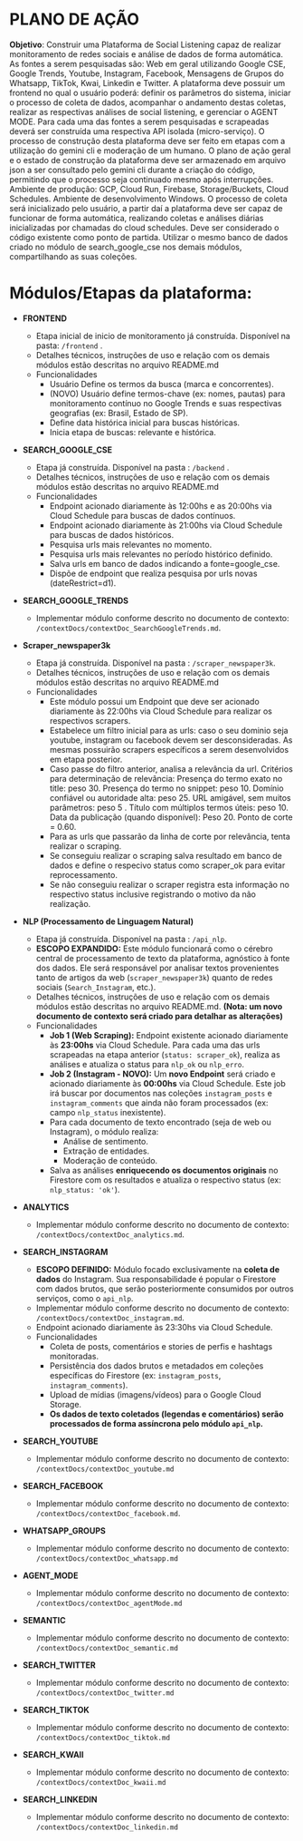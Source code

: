 # PLANO DE AÇÃO

**Objetivo**: Construir uma Plataforma de Social Listening capaz de realizar monitoramento de redes sociais e análise de dados de forma automática. As fontes a serem pesquisadas são: Web em geral utilizando Google CSE, Google Trends, Youtube, Instagram, Facebook, Mensagens de Grupos do Whatsapp, TikTok, Kwai, Linkedin e Twitter. A plataforma deve possuir um frontend no qual o usuário poderá: definir os parâmetros do sistema, iniciar o processo de coleta de dados, acompanhar o andamento destas coletas, realizar as respectivas análises de social listening, e gerenciar o AGENT MODE. Para cada uma das fontes a serem pesquisadas e scrapeadas deverá ser construída uma respectiva API isolada (micro-serviço). O processo de construção desta plataforma deve ser feito em etapas com a utilização do gemini cli e moderação de um humano. O plano de ação geral e o estado de construção da plataforma deve ser armazenado em arquivo json a ser consultado pelo gemini cli durante a criação do código, permitindo que o processo seja continuado mesmo após interrupções. Ambiente de produção: GCP, Cloud Run, Firebase, Storage/Buckets, Cloud Schedules. Ambiente de desenvolvimento Windows. O processo de coleta será inicializado pelo usuário, a partir daí a plataforma deve ser capaz de funcionar de forma automática, realizando coletas e análises diárias inicializadas por chamadas do cloud schedules. Deve ser considerado o código existente como ponto de partida. Utilizar o mesmo banco de dados criado no módulo de search_google_cse nos demais módulos, compartilhando as suas coleções.

# Módulos/Etapas da plataforma:

*   **FRONTEND**
    *   Etapa inicial de inicio de monitoramento já construída. Disponível na pasta: `/frontend` .
    *   Detalhes técnicos, instruções de uso e relação com os demais módulos estão descritas no arquivo README.md
    *   Funcionalidades
        *   Usuário Define os termos da busca (marca e concorrentes).
        *   (NOVO) Usuário define termos-chave (ex: nomes, pautas) para monitoramento contínuo no Google Trends e suas respectivas geografias (ex: Brasil, Estado de SP).
        *   Define data histórica inicial para buscas históricas.
        *   Inicia etapa de buscas: relevante e histórica.

*   **SEARCH_GOOGLE_CSE**
    *   Etapa já construída. Disponível na pasta : `/backend` .
    *   Detalhes técnicos, instruções de uso e relação com os demais módulos estão descritas no arquivo README.md
    *   Funcionalidades
        *   Endpoint acionado diariamente às 12:00hs e as 20:00hs via Cloud Schedule para buscas de dados contínuos.
        *   Endpoint acionado diariamente às 21:00hs via Cloud Schedule para buscas de dados históricos.
        *   Pesquisa urls mais relevantes no momento.
        *   Pesquisa urls mais relevantes no período histórico definido.
        *   Salva urls em banco de dados indicando a fonte=google\_cse.
        *   Dispõe de endpoint que realiza pesquisa por urls novas (dateRestrict=d1).

*   **SEARCH_GOOGLE_TRENDS**
    *   Implementar módulo conforme descrito no documento de contexto: `/contextDocs/contextDoc_SearchGoogleTrends.md`.

*   **Scraper_newspaper3k**
    *   Etapa já construída. Disponível na pasta : `/scraper_newspaper3k`.
    *   Detalhes técnicos, instruções de uso e relação com os demais módulos estão descritas no arquivo README.md
    *   Funcionalidades
        *   Este módulo possui um Endpoint que deve ser acionado diariamente às 22:00hs via Cloud Schedule para realizar os respectivos scrapers.
        *   Estabelece um filtro inicial para as urls: caso o seu dominio seja youtube, instagram ou facebook devem ser desconsideradas. As mesmas possuirão scrapers específicos a serem desenvolvidos em etapa posterior.
        *   Caso passe do filtro anterior, analisa a relevância da url. Critérios para determinação de relevância: Presença do termo exato no title: peso 30. Presença do termo no snippet: peso 10. Domínio confiável ou autoridade alta: peso 25. URL amigável, sem muitos parâmetros: peso 5 . Título com múltiplos termos úteis: peso 10. Data da publicação (quando disponível): Peso 20. Ponto de corte = 0.60.
        *   Para as urls que passarão da linha de corte por relevância, tenta realizar o scraping.
        *   Se conseguiu realizar o scraping salva resultado em banco de dados e define o respecivo status como scraper\_ok para evitar reprocessamento.
        *   Se não conseguiu realizar o scraper registra esta informação no respectivo status inclusive registrando o motivo da não realização.

*   **NLP (Processamento de Linguagem Natural)**
    *   Etapa já construída. Disponível na pasta : `/api_nlp`.
    *   **ESCOPO EXPANDIDO:** Este módulo funcionará como o cérebro central de processamento de texto da plataforma, agnóstico à fonte dos dados. Ele será responsável por analisar textos provenientes tanto de artigos da web (`scraper_newspaper3k`) quanto de redes sociais (`Search_Instagram`, etc.).
    *   Detalhes técnicos, instruções de uso e relação com os demais módulos estão descritas no arquivo README.md. **(Nota: um novo documento de contexto será criado para detalhar as alterações)**
    *   Funcionalidades
        *   **Job 1 (Web Scraping):** Endpoint existente acionado diariamente às **23:00hs** via Cloud Schedule. Para cada uma das urls scrapeadas na etapa anterior (`status: scraper_ok`), realiza as análises e atualiza o status para `nlp_ok` ou `nlp_erro`.
        *   **Job 2 (Instagram - NOVO):** Um **novo Endpoint** será criado e acionado diariamente às **00:00hs** via Cloud Schedule. Este job irá buscar por documentos nas coleções `instagram_posts` e `instagram_comments` que ainda não foram processados (ex: campo `nlp_status` inexistente).
        *   Para cada documento de texto encontrado (seja de web ou Instagram), o módulo realiza:
            *   Análise de sentimento.
            *   Extração de entidades.
            *   Moderação de conteúdo.
        *   Salva as análises **enriquecendo os documentos originais** no Firestore com os resultados e atualiza o respectivo status (ex: `nlp_status: 'ok'`).

*   **ANALYTICS**
    *   Implementar módulo conforme descrito no documento de contexto: `/contextDocs/contextDoc_analytics.md`.

*   **SEARCH_INSTAGRAM**
    *   **ESCOPO DEFINIDO:** Módulo focado exclusivamente na **coleta de dados** do Instagram. Sua responsabilidade é popular o Firestore com dados brutos, que serão posteriormente consumidos por outros serviços, como o `api_nlp`.
    *   Implementar módulo conforme descrito no documento de contexto: `/contextDocs/contextDoc_instagram.md`.
    *   Endpoint acionado diariamente às 23:30hs via Cloud Schedule.
    *   Funcionalidades
        *   Coleta de posts, comentários e stories de perfis e hashtags monitoradas.
        *   Persistência dos dados brutos e metadados em coleções específicas do Firestore (ex: `instagram_posts`, `instagram_comments`).
        *   Upload de mídias (imagens/vídeos) para o Google Cloud Storage.
        *   **Os dados de texto coletados (legendas e comentários) serão processados de forma assíncrona pelo módulo `api_nlp`.**

*   **SEARCH_YOUTUBE**
    *   Implementar módulo conforme descrito no documento de contexto: `/contextDocs/contextDoc_youtube.md`

*   **SEARCH_FACEBOOK**
    *   Implementar módulo conforme descrito no documento de contexto: `/contextDocs/contextDoc_facebook.md`.

*   **WHATSAPP_GROUPS**
    *   Implementar módulo conforme descrito no documento de contexto: `/contextDocs/contextDoc_whatsapp.md`

*   **AGENT_MODE**
    *   Implementar módulo conforme descrito no documento de contexto: `/contextDocs/contextDoc_agentMode.md`

*   **SEMANTIC**
    *   Implementar módulo conforme descrito no documento de contexto: `/contextDocs/contextDoc_semantic.md`

*   **SEARCH_TWITTER**
    *   Implementar módulo conforme descrito no documento de contexto: `/contextDocs/contextDoc_twitter.md`

*   **SEARCH_TIKTOK**
    *   Implementar módulo conforme descrito no documento de contexto: `/contextDocs/contextDoc_tiktok.md`

*   **SEARCH_KWAII**
    *   Implementar módulo conforme descrito no documento de contexto: `/contextDocs/contextDoc_kwaii.md`

*   **SEARCH_LINKEDIN**
    *   Implementar módulo conforme descrito no documento de contexto: `/contextDocs/contextDoc_linkedin.md`